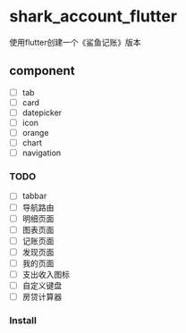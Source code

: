 # shark_account_flutter
使用flutter创建一个《鲨鱼记账》版本

## component
- [ ] tab
- [ ] card
- [ ] datepicker
- [ ] icon
- [ ] orange
- [ ] chart
- [ ] navigation

### TODO
- [ ] tabbar
- [ ] 导航路由
- [ ] 明细页面
- [ ] 图表页面
- [ ] 记账页面
- [ ] 发现页面
- [ ] 我的页面
- [ ] 支出收入图标
- [ ] 自定义键盘
- [ ] 房贷计算器
  
### Install  


